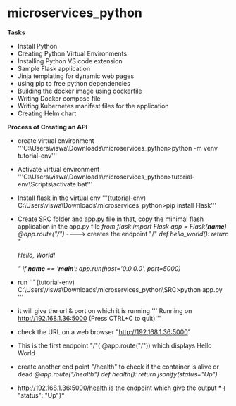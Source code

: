 # microservices_python
**Tasks**
- Install Python
- Creating Python Virtual Environments
- Installing Python VS code extension
- Sample Flask application
- Jinja templating for dynamic web pages
- using pip to free python dependencies
- Building the docker image using dockerfile
- Writing Docker compose file
- Writing Kubernetes manifest files for the application
- Creating Helm chart

**Process of Creating an API**
- create virtual environment '''C:\Users\viswa\Downloads\microservices_python>python -m venv tutorial-env'''
- Activate virtual environment  '''C:\Users\viswa\Downloads\microservices_python>tutorial-env\Scripts\activate.bat'''     
- Install flask in the virtual env '''(tutorial-env) C:\Users\viswa\Downloads\microservices_python>pip install Flask'''
- Create SRC folder and app.py file in that, copy the minimal flash application in the app.py file
    *from flask import Flask*
    *app = Flask(__name__)*
    *@app.route("/")* ----> creates the endpoint "/"
    *def hello_world():*
        *return "<p>Hello, World!</p>"*
    *if __name__ == '__main__':*
        *app.run(host='0.0.0.0', port=5000)*
- run ''' (tutorial-env) C:\Users\viswa\Downloads\microservices_python\SRC>python app.py '''
- it will give the url & port on which it is running 
 ''' Running on http://192.168.1.36:5000 (Press CTRL+C to quit)'''
- check the URL on a web browser "http://192.168.1.36:5000"
- This is the first endpoint "/"( @app.route("/")) which displays Hello World

- create another end point "/health" to check if the container is alive or dead
    *@app.route("/health")*
        *def health():*
            *return jsonify(status="Up")*

- http://192.168.1.36:5000/health is the endpoint which give the output * { "status": "Up"}*

